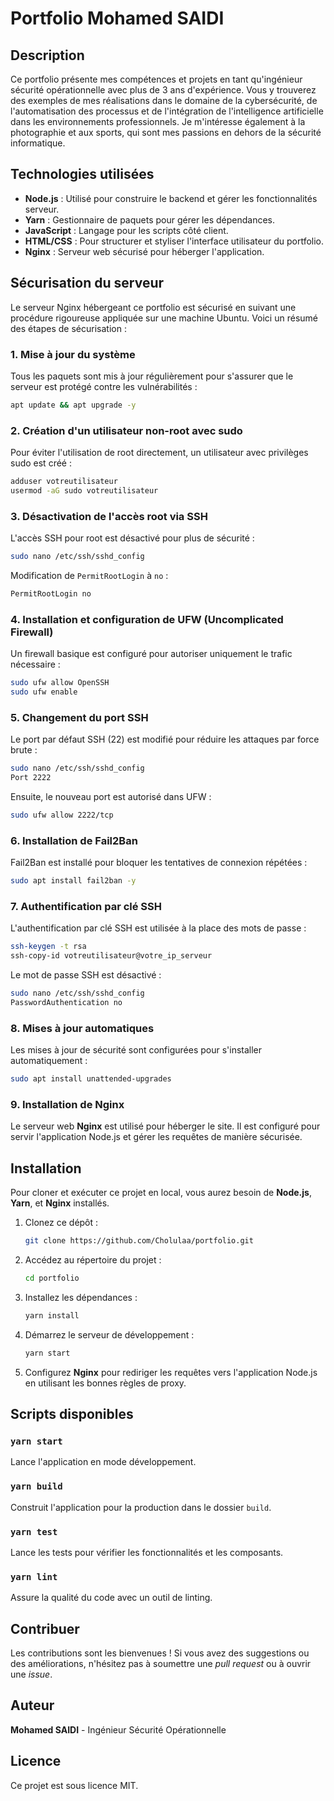 
# Portfolio Mohamed SAIDI

## Description
Ce portfolio présente mes compétences et projets en tant qu'ingénieur sécurité opérationnelle avec plus de 3 ans d'expérience. Vous y trouverez des exemples de mes réalisations dans le domaine de la cybersécurité, de l'automatisation des processus et de l'intégration de l'intelligence artificielle dans les environnements professionnels. Je m'intéresse également à la photographie et aux sports, qui sont mes passions en dehors de la sécurité informatique.

## Technologies utilisées
- **Node.js** : Utilisé pour construire le backend et gérer les fonctionnalités serveur.
- **Yarn** : Gestionnaire de paquets pour gérer les dépendances.
- **JavaScript** : Langage pour les scripts côté client.
- **HTML/CSS** : Pour structurer et styliser l'interface utilisateur du portfolio.
- **Nginx** : Serveur web sécurisé pour héberger l'application.

## Sécurisation du serveur
Le serveur Nginx hébergeant ce portfolio est sécurisé en suivant une procédure rigoureuse appliquée sur une machine Ubuntu. Voici un résumé des étapes de sécurisation :

### 1. **Mise à jour du système**
Tous les paquets sont mis à jour régulièrement pour s'assurer que le serveur est protégé contre les vulnérabilités :
```bash
apt update && apt upgrade -y
```

### 2. **Création d'un utilisateur non-root avec sudo**
Pour éviter l'utilisation de root directement, un utilisateur avec privilèges sudo est créé :
```bash
adduser votreutilisateur
usermod -aG sudo votreutilisateur
```

### 3. **Désactivation de l'accès root via SSH**
L'accès SSH pour root est désactivé pour plus de sécurité :
```bash
sudo nano /etc/ssh/sshd_config
```
Modification de `PermitRootLogin` à `no` :
```bash
PermitRootLogin no
```

### 4. **Installation et configuration de UFW (Uncomplicated Firewall)**
Un firewall basique est configuré pour autoriser uniquement le trafic nécessaire :
```bash
sudo ufw allow OpenSSH
sudo ufw enable
```

### 5. **Changement du port SSH**
Le port par défaut SSH (22) est modifié pour réduire les attaques par force brute :
```bash
sudo nano /etc/ssh/sshd_config
Port 2222
```
Ensuite, le nouveau port est autorisé dans UFW :
```bash
sudo ufw allow 2222/tcp
```

### 6. **Installation de Fail2Ban**
Fail2Ban est installé pour bloquer les tentatives de connexion répétées :
```bash
sudo apt install fail2ban -y
```

### 7. **Authentification par clé SSH**
L'authentification par clé SSH est utilisée à la place des mots de passe :
```bash
ssh-keygen -t rsa
ssh-copy-id votreutilisateur@votre_ip_serveur
```
Le mot de passe SSH est désactivé :
```bash
sudo nano /etc/ssh/sshd_config
PasswordAuthentication no
```

### 8. **Mises à jour automatiques**
Les mises à jour de sécurité sont configurées pour s'installer automatiquement :
```bash
sudo apt install unattended-upgrades
```

### 9. **Installation de Nginx**
Le serveur web **Nginx** est utilisé pour héberger le site. Il est configuré pour servir l'application Node.js et gérer les requêtes de manière sécurisée.

## Installation
Pour cloner et exécuter ce projet en local, vous aurez besoin de **Node.js**, **Yarn**, et **Nginx** installés.

1. Clonez ce dépôt :
   ```bash
   git clone https://github.com/Cholulaa/portfolio.git
   ```

2. Accédez au répertoire du projet :
   ```bash
   cd portfolio
   ```

3. Installez les dépendances :
   ```bash
   yarn install
   ```

4. Démarrez le serveur de développement :
   ```bash
   yarn start
   ```

5. Configurez **Nginx** pour rediriger les requêtes vers l'application Node.js en utilisant les bonnes règles de proxy.

## Scripts disponibles
### `yarn start`
Lance l'application en mode développement.

### `yarn build`
Construit l'application pour la production dans le dossier `build`.

### `yarn test`
Lance les tests pour vérifier les fonctionnalités et les composants.

### `yarn lint`
Assure la qualité du code avec un outil de linting.

## Contribuer
Les contributions sont les bienvenues ! Si vous avez des suggestions ou des améliorations, n'hésitez pas à soumettre une *pull request* ou à ouvrir une *issue*.

## Auteur
**Mohamed SAIDI** - Ingénieur Sécurité Opérationnelle

## Licence
Ce projet est sous licence MIT.
